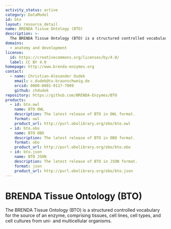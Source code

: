 ```yaml
---
activity_status: active
category: DataModel
id: bto
layout: resource_detail
name: BRENDA Tissue Ontology (BTO)
description: >-
  The BRENDA Tissue Ontology (BTO) is a structured controlled vocabulary for the source of an enzyme, comprising tissues, cell lines, cell types, and cell cultures from uni- and multicellular organisms.
domains:
  - anatomy and development
license:
  id: https://creativecommons.org/licenses/by/4.0/
  label: CC BY 4.0
homepage: http://www.brenda-enzymes.org
contact:
  - name: Christian-Alexander Dudek
    email: c.dudek@tu-braunschweig.de
    orcid: 0000-0001-9117-7909
    github: chdudek
repository: https://github.com/BRENDA-Enzymes/BTO
products:
  - id: bto.owl
    name: BTO OWL
    description: The latest release of BTO in OWL format.
    format: owl
    product_url: http://purl.obolibrary.org/obo/bto.owl
  - id: bto.obo
    name: BTO OBO
    description: The latest release of BTO in OBO format.
    format: obo
    product_url: http://purl.obolibrary.org/obo/bto.obo
  - id: bto.json
    name: BTO JSON
    description: The latest release of BTO in JSON format.
    format: json
    product_url: http://purl.obolibrary.org/obo/bto.json
---
```


# BRENDA Tissue Ontology (BTO)

The BRENDA Tissue Ontology (BTO) is a structured controlled vocabulary for the source of an enzyme, comprising tissues, cell lines, cell types, and cell cultures from uni- and multicellular organisms.